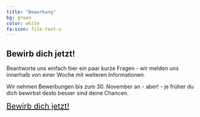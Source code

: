 ```yaml
---
title: "Bewerbung"
bg: green
color: white
fa-icon: file-text-o
---
```


## Bewirb dich jetzt!

Beantworte uns einfach hier ein paar kurze Fragen - wir melden uns innerhalb von einer Woche mit weiteren Informationen.

Wir nehmen Bewerbungen bis zum 30. November an - aber! - je früher du dich bewirbst desto besser sind deine Chancen.

<a class="typeform-share link" href="https://sils1.typeform.com/to/TsR3Vv" data-mode="popup" style="text-decoration:underline;font-size:20px;" data-submit-close-delay="5" target="_blank">Bewirb dich jetzt! </a> <script> (function() { var qs,js,q,s,d=document, gi=d.getElementById, ce=d.createElement, gt=d.getElementsByTagName, id="typef_orm_share", b="https://embed.typeform.com/"; if(!gi.call(d,id)){ js=ce.call(d,"script"); js.id=id; js.src=b+"embed.js"; q=gt.call(d,"script")[0]; q.parentNode.insertBefore(js,q) } })() </script>
